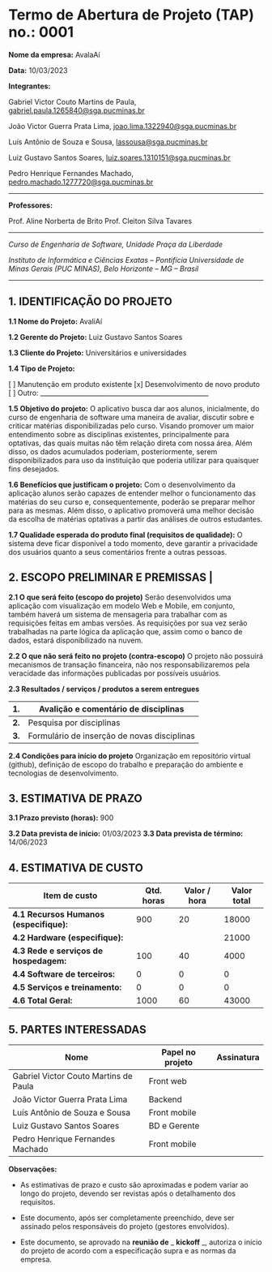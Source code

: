 # Termo de Abertura de Projeto (TAP) no.: 0001

**Nome da empresa:**
AvalaAí

**Data:**
10/03/2023

**Integrantes:**

Gabriel Victor Couto Martins de Paula, gabriel.paula.1265840@sga.pucminas.br

João Victor Guerra Prata Lima, joao.lima.1322940@sga.pucminas.br

Luís Antônio de Souza e Sousa, lassousa@sga.pucminas.br

Luiz Gustavo Santos Soares, luiz.soares.1310151@sga.pucminas.br

Pedro Henrique Fernandes Machado, pedro.machado.1277720@sga.pucminas.br

---

**Professores:**

Prof. Aline Norberta de Brito
Prof. Cleiton Silva Tavares

---

_Curso de Engenharia de Software, Unidade Praça da Liberdade_

_Instituto de Informática e Ciências Exatas – Pontifícia Universidade de Minas Gerais (PUC MINAS), Belo Horizonte – MG – Brasil_

---

## 1. IDENTIFICAÇÃO DO PROJETO

**1.1 Nome do Projeto:**
AvaliAí

**1.2 Gerente do Projeto:**
Luiz Gustavo Santos Soares

**1.3 Cliente do Projeto:**
Universitários e universidades

**1.4 Tipo de Projeto:**

[ ] Manutenção em produto existente
[x] Desenvolvimento de novo produto
[ ] Outro: \_\_\_\_\_\_\_\_\_\_\_\_\_\_\_\_\_\_\_\_\_\_\_\_\_\_\_\_\_\_\_\_\_\_\_\_\_\_\_\_\_\_\_\_\_\_\_\_\_\_\_\_

**1.5 Objetivo do projeto:**
O aplicativo busca dar aos alunos, inicialmente, do curso de engenharia de software uma maneira de avaliar, discutir sobre e criticar matérias disponibilizadas pelo curso. Visando promover um maior entendimento sobre as disciplinas existentes, principalmente para optativas, das quais muitas não têm relação direta com nossa área. Além disso, os dados acumulados poderiam, posteriormente, serem disponibilizados para uso da instituição que poderia utilizar para quaisquer fins desejados.

**1.6 Benefícios que justificam o projeto:**
Com o desenvolvimento da aplicação alunos serão capazes de entender melhor o funcionamento das matérias do seu curso e, consequentemente, poderão se preparar melhor para as mesmas. Além disso, o aplicativo promoverá uma melhor decisão da escolha de matérias optativas a partir das análises de outros estudantes.

**1.7 Qualidade esperada do produto final (requisitos de qualidade):**
O sistema deve ficar disponível a todo momento, deve garantir a privacidade dos usuários quanto a seus comentários frente a outras pessoas.


## **2. ESCOPO PRELIMINAR E PREMISSAS** |

**2.1 O que será feito (escopo do projeto)**
Serão desenvolvidos uma aplicação com visualização em modelo Web e Mobile, em conjunto, também haverá um sistema de mensageria para trabalhar com as requisições feitas em ambas versões. As requisições por sua vez serão trabalhadas na parte lógica da aplicação que, assim como o banco de dados, estará disponibilizado na nuvem.

**2.2 O que não será feito no projeto (contra-escopo)**
O projeto não possuirá mecanismos de transação financeira, não nos responsabilizaremos pela veracidade das informações publicadas por possíveis usuários.

**2.3 Resultados / serviços / produtos a serem entregues**

| **1.** | Avalição e comentário de disciplinas        |
| ------ | ------------------------------------------- |
| **2.** | Pesquisa por disciplinas                    |
| **3.** | Formulário de inserção de novas disciplinas |

**2.4 Condições para início do projeto**
Organização em repositório virtual (github), definição de escopo do trabalho e preparação do ambiente e tecnologias de desenvolvimento.



## 3. ESTIMATIVA DE PRAZO


**3.1 Prazo previsto (horas):** 900

**3.2 Data prevista de início:** 01/03/2023 
**3.3 Data prevista de término:**  14/06/2023 

## 4. ESTIMATIVA DE CUSTO

| Item de custo                               | Qtd. horas | Valor / hora | Valor total |
| ------------------------------------------- | ---------- | ------------ | ----------- |
| **4.1 Recursos Humanos** **(especifique):** | 900        | 20           | 18000       |
| **4.2 Hardware (especifique):**             |            |              | 21000       |
| **4.3 Rede e serviços de hospedagem:**      | 100        | 40           | 4000        |
| **4.4 Software de terceiros:**              | 0          | 0            | 0           |
| **4.5 Serviços e treinamento:**             | 0          | 0            | 0           |
| **4.6 Total Geral:**                        | 1000       | 60           | 43000       |

## 5. PARTES INTERESSADAS

| Nome                                  | Papel no projeto | Assinatura |
| ------------------------------------- | ---------------- | ---------- |
| Gabriel Victor Couto Martins de Paula | Front web        |            |
| João Victor Guerra Prata Lima         | Backend          |            |
| Luís Antônio de Souza e Sousa         | Front mobile     |            |
| Luiz Gustavo Santos Soares            | BD e Gerente     |            |
| Pedro Henrique Fernandes Machado      | Front mobile     |            |

**Observações:**

- As estimativas de prazo e custo são aproximadas e podem variar ao longo do projeto, devendo ser revistas após o detalhamento dos requisitos.

- Este documento, após ser completamente preenchido, deve ser assinado pelos responsáveis do projeto (gestores envolvidos).

- Este documento, se aprovado na **reunião de** _ **kickoff** _, autoriza o início do projeto de acordo com a especificação supra e as normas da empresa.